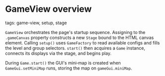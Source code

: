 # GameView overview

tags: game-view, setup, stage

`GameView` orchestrates the page's startup sequence. Assigning to the `.gameCanvas` property constructs a new `Stage` bound to the HTML canvas element. Calling `setup()` uses `GameFactory` to read available configs and fills the level and group selectors. `start()` then acquires a `Game` instance, connects its displays via the stage, and begins play.

During `Game.start()` the GUI's mini‑map is created when `GameGui.setMiniMap` runs, storing the map on `gameGui.miniMap`.

